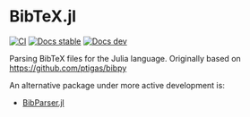 # BibTeX.jl

[![CI](https://github.com/JuliaTeX/BibTeX.jl/workflows/CI/badge.svg?branch=master)](https://github.com/JuliaTeX/BibTeX.jl/actions?query=workflow%3ACI)
[![Docs stable](https://img.shields.io/badge/docs-stable-blue.svg)](https://juliatex.github.io/BibTeX.jl/stable)
[![Docs dev](https://img.shields.io/badge/docs-dev-blue.svg)](https://juliatex.github.io/BibTeX.jl/dev)

Parsing BibTeX files for the Julia language.  Originally based on https://github.com/ptigas/bibpy

An alternative package under more active development is:

* [BibParser.jl](https://github.com/Humans-of-Julia/BibParser.jl)
